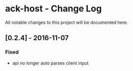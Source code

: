 # ack-host - Change Log
All notable changes to this project will be documented here.

## [0.2.4] - 2016-11-07
### Fixed
- api no longer auto parses client input